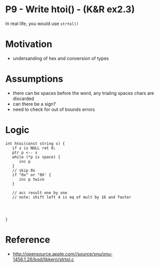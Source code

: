 # P9 - Write htoi() - (K&R ex2.3)
In real life, you would use `strtol()`

# Motivation
* undersanding of hex and conversion of types

# Assumptions
* there can be spaces before the word, any trialing spaces chars are discarded
* can there be a sign?
* need to check for out of bounds errors

# Logic
```
int htoi(const string s) {
   if s is NULL ret 0;
   ptr p <-- s
   while (*p is space) {
      inc p
   }
   // skip 0x
   if "0x" or "0X' {
      inc p twice
   }

   // acc result one by one
   // note: shift left 4 is eq of mult by 16 and faster


      

}
```

# Reference
* http://opensource.apple.com//source/xnu/xnu-1456.1.26/bsd/libkern/strtol.c
